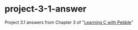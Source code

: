 # project-3-1-answer
Project 3.1 answers from Chapter 3 of "[Learning C with Pebble](http://pbl.io/cbook)"

